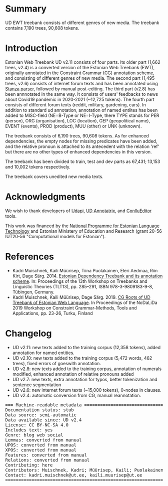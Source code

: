 # Summary

UD EWT treebank consists of different genres of new media. The treebank contains 7,190 trees, 90,608 tokens.


# Introduction

Estonian Web Treebank UD v2.11 consists of four parts. Its older part (1,662 trees, v2.4) is a converted version of the Estonian Web Treebank (EWT), originally annotated in the Constraint Grammar (CG) annotation scheme, and consisting of different genres of new media. 
The second part (1,495 trees, v2.6) consists of internet forum texts and has been annotated using [Stanza parser](https://stanfordnlp.github.io/stanza/), followed by manual post-editing.
The third part (v2.8) has been annnotated in the same way. It consists of users' feedbacks to news about Covid19 pandemic in 2020-2021 (~12,725 tokens).
The fourth part consists of different forum texts (reddit, military, gardening, cars). In addition to standard ud annotation, annotation of named entiites has been added to MISC-field (NE=B-Type or NE=I-Type, there TYPE stands for PER (person), ORG (organisation), LOC (location), GEP (geopolitical name), EVENT (events), PROD (product), MUU (other) or UNK (unknown).

The treebank consists of 6,190 trees, 90,608 tokens. As for enhanced dependencies, the empty nodes for missing predicates have been added, and the relative pronoun is attached to its antecedent with the relation 'ref' but there are no other types of enhanced dependencies in this version.

The treebank has been divided  to train, test and dev parts as 67,431; 13,153 and 10,002 tokens respectively.

The treebank covers unedited new media texts.


# Acknowledgments

We wish to thank developers of [Udapi](http://udapi.github.io/), [UD Annotatrix](https://github.com/jonorthwash/ud-annotatrix), and [ConlluEditor](https://github.com/Orange-OpenSource/conllueditor) tools.

This work was financed by the [National Programme for Estonian Language Technology](https://www.keeletehnoloogia.ee/en?set_language=en) and Estonian Ministery of Education and Research (grant 20-56 IUT20-56 "Computational models for Estonian").

# References

* Kadri Muischnek, Kaili Müürisep, Tiina Puolakainen, Eleri Aedmaa, Riin Kirt, Dage Särg.  2014.
  [Estonian Dependency Treebank and its annotation scheme](http://tlt13.sfs.uni-tuebingen.de/tlt13-proceedings.pdf). In: Proceedings of the 13th Workshop on Treebanks and Linguistic Theories (TLT13), pp. 285–291, ISBN 978-3-9809183-9-8, Tübingen, Germany.
* Kadri Muischnek, Kaili Müürisep, Dage Särg. 2019. [CG Roots of UD Treebank of Estonian Web Language](http://www.ep.liu.se/ecp/168/006/ecp19168006.pdf). In Proceedings of the NoDaLiDa 2019 Workshop on Constraint Grammar-Methods, Tools and Applications, pp. 23-26, Turku, Finland
 
# Changelog

* UD v2.11: new texts added to the training corpus (12,358 tokens), added annotation for named entities.
* UD v2.10: new texts added to the training corpus (5,472 words, 462 trees), fixed errors of goeswith annotation.
* UD v2.8: new texts added to the training corpus, annotation of numerals modified, enhanced annotation of relative pronouns added
* UD v2.7: new texts, extra annotation for typos, better tokenization and sentence segmentation
* UD v2.6: new internet forum texts (~15,000 tokens), 0-nodes in clauses.
* UD v2.4: automatic conversion from CG, manual reannotation.

<pre>
=== Machine-readable metadata =================================================
Documentation status: stub
Data source: semi-automatic
Data available since: UD v2.4
License: CC BY-NC-SA 4.0
Includes text: yes
Genre: blog web social
Lemmas: converted from manual
UPOS: converted from manual
XPOS: converted from manual
Features: converted from manual
Relations: converted from manual
Contributing: here
Contributors: Muischnek, Kadri; Müürisep, Kaili; Puolakainen, Tiina; Särg, Dage; Eiche, Sandra
Contact: kadri.muischnek@ut.ee, kaili.muurisep@ut.ee
===============================================================================
</pre>
